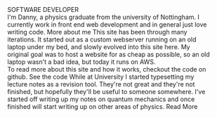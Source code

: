 <StandardHead />
<Logo />
<Menu />
<PageTitle height="100vh">
    <Title>DANNY WRAY</Title>
    <SubTitle pl={1}>SOFTWARE DEVELOPER</SubTitle>
</PageTitle>
<Footer>
    <Padding>
    <TitledSection title="Who am I?">
        <Description>
            I'm Danny, a physics graduate from the university of Nottingham. I currently work in front end web development and in general just love writing code.
        </Description>
        <LinkButton href="/about">More about me</LinkButton>
    </TitledSection>
    <TitledSection title="Building a Blog">
        <Description>
            This site has been through many iterations. It started out as a custom webserver running on an old laptop under my bed, and slowly evolved into this site here. My original goal was to host a website for as cheap as possible, so an old laptop wasn't a bad idea, but today it runs on AWS.
            <br/>
            To read more about this site and how it works, checkout the code on github.
        </Description>
        <LinkButton href={constants.Links.GithubSiteRepo}>See the code</LinkButton>
    </TitledSection>
    <TitledSection title="Physics Notes" mb={100}>
        <Description>
            While at University I started typesetting my lecture notes as a revision tool. They're not great and they're not finished, but hopefully they'll be useful to someone somewhere. I've started off writing up my notes on quantum mechanics and once finished will start writing up on other areas of physics.
        </Description>
        <LinkButton href="/physics">Read More</LinkButton>
    </TitledSection>
    </Padding>
</Footer>
